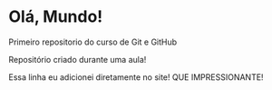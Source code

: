 # Olá, Mundo!
 Primeiro repositorio do curso de Git e GitHub

Repositório criado durante uma aula!

Essa linha eu adicionei diretamente no site!   QUE IMPRESSIONANTE!

